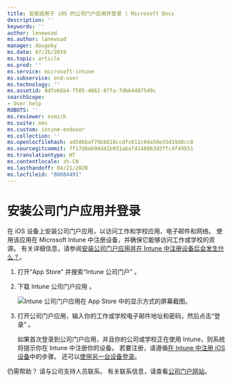 ```yaml
---
title: 安装适用于 iOS 的公司门户应用并登录 | Microsoft Docs
description: ''
keywords: ''
author: lenewsad
ms.author: lanewsad
manager: dougeby
ms.date: 07/26/2019
ms.topic: article
ms.prod: ''
ms.service: microsoft-intune
ms.subservice: end-user
ms.technology: ''
ms.assetid: 8dfe66b4-f585-4862-87fa-7dbb4487549c
searchScope:
- User help
ROBOTS: ''
ms.reviewer: esmich
ms.suite: ems
ms.custom: intune-enduser
ms.collection: ''
ms.openlocfilehash: ad586baf79bb818ccdfc012c04a58e55d19d8cc8
ms.sourcegitcommit: 7f17d6eb9dd41b031a6af4148863d2ffc4f49551
ms.translationtype: HT
ms.contentlocale: zh-CN
ms.lasthandoff: 04/21/2020
ms.locfileid: "80084491"
---
```

# <a name="install-and-sign-in-to-the-company-portal-app"></a>安装公司门户应用并登录

在 iOS 设备上安装公司门户应用，以访问工作和学校应用、电子邮件和网络。 使用该应用在 Microsoft Intune 中注册设备，并确保它能够访问工作或学校的资源。 有关详细信息，请参阅[安装公司门户应用并在 Intune 中注册设备后会发生什么？](what-happens-if-you-install-the-company-portal-app-and-enroll-your-device-in-intune-ios.md)。

1. 打开“App Store”  并搜索“Intune 公司门户”  。

2. 下载 Intune 公司门户应用  。

    ![Intune 公司门户应用在 App Store 中的显示方式的屏幕截图。](./media/cp-ios-redesign-after-1904.PNG)  

3. 打开公司门户应用，输入你的工作或学校电子邮件地址和密码，然后点击“登录”  。

    如果首次登录到公司门户应用，并且你的公司或学校正在使用 Intune，则系统将提示你在 Intune 中注册你的设备。 若要注册，请遵循[在 Intune 中注册 iOS 设备](enroll-your-device-in-intune-ios.md)中的步骤。 还可以[使用另一台设备登录](https://docs.microsoft.com/mem/intune/user-help/sign-in-to-the-company-portal#sign-in-from-another-device)。

仍需帮助？ 请与公司支持人员联系。 有关联系信息，请查看[公司门户网站](https://go.microsoft.com/fwlink/?linkid=2010980)。
